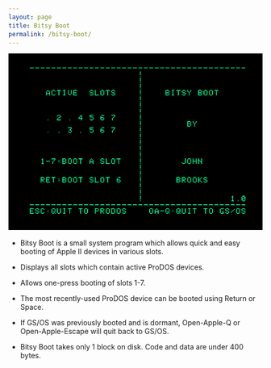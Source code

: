 ```yaml
---
layout: page
title: Bitsy Boot
permalink: /bitsy-boot/
---
```



<p><img src="/pix/prodos24/ProDOS-2.4-Bitsy-Boot.png"></p>

* Bitsy Boot is a small system program which allows quick and easy booting of Apple II devices in various slots.

* Displays all slots which contain active ProDOS devices.
* Allows one-press booting of slots 1-7.
* The most recently-used ProDOS device can be booted using Return or Space.
* If GS/OS was previously booted and is dormant, Open-Apple-Q or Open-Apple-Escape will quit back to GS/OS.
* Bitsy Boot takes only 1 block on disk. Code and data are under 400 bytes.